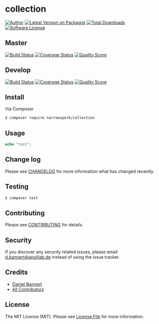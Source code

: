 # collection

[![Author](http://img.shields.io/badge/author-@anolilab-blue.svg?style=flat-square)](https://twitter.com/anolilab)
[![Latest Version on Packagist](https://img.shields.io/packagist/v/narrowspark/collection.svg?style=flat-square)](https://packagist.org/packages/narrowspark/collection)
[![Total Downloads](https://img.shields.io/packagist/dt/narrowspark/collection.svg?style=flat-square)](https://packagist.org/packages/narrowspark/collection)
[![Software License](https://img.shields.io/badge/license-MIT-brightgreen.svg?style=flat-square)](LICENSE)

## Master

[![Build Status](https://img.shields.io/travis/narrowspark/collection/master.svg?style=flat-square)](https://travis-ci.org/narrowspark/collection)
[![Coverage Status](https://img.shields.io/scrutinizer/coverage/g/narrowspark/collection.svg?style=flat-square)](https://scrutinizer-ci.com/g/narrowspark/collection/code-structure)
[![Quality Score](https://img.shields.io/scrutinizer/g/narrowspark/collection.svg?style=flat-square)](https://scrutinizer-ci.com/g/narrowspark/collection)

## Develop

[![Build Status](https://img.shields.io/travis/narrowspark/collection/master.svg?style=flat-square)](https://travis-ci.org/narrowspark/collection)
[![Coverage Status](https://img.shields.io/scrutinizer/coverage/g/narrowspark/collection.svg?style=flat-square)](https://scrutinizer-ci.com/g/narrowspark/collection/code-structure)
[![Quality Score](https://img.shields.io/scrutinizer/g/narrowspark/collection.svg?style=flat-square)](https://scrutinizer-ci.com/g/narrowspark/collection)

## Install

Via Composer

``` bash
$ composer require narrowspark/collection
```

## Usage

``` php
echo "test";
```

## Change log

Please see [CHANGELOG](CHANGELOG.md) for more information what has changed recently.

## Testing

``` bash
$ composer test
```

## Contributing

Please see [CONTRIBUTING](CONTRIBUTING.md) for details.

## Security

If you discover any security related issues, please email d.bannert@anolilab.de instead of using the issue tracker.

## Credits

- [Daniel Bannert](https://github.com/prisis)
- [All Contributors](../../contributors)

## License

The MIT License (MIT). Please see [License File](LICENSE.md) for more information.
